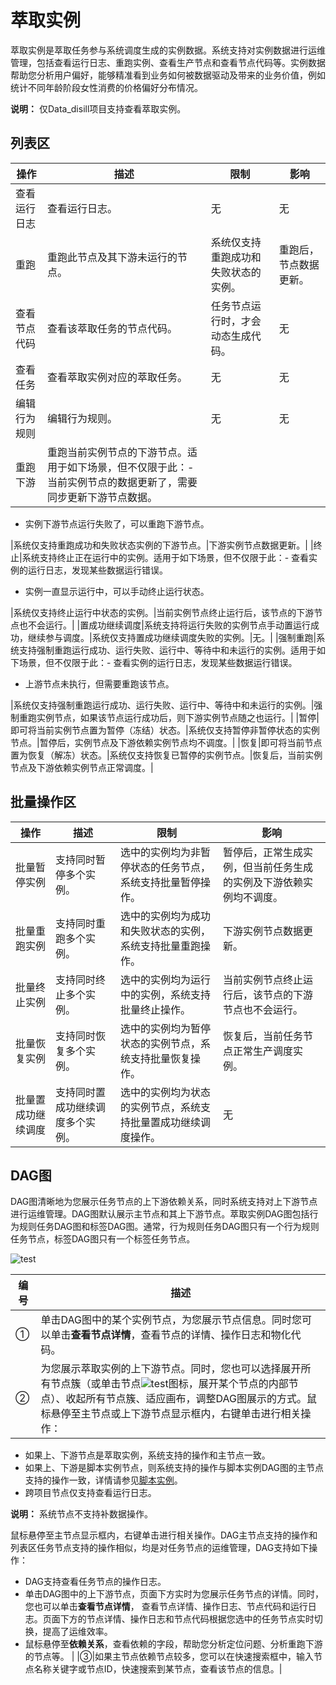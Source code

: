 # 萃取实例

萃取实例是萃取任务参与系统调度生成的实例数据。系统支持对实例数据进行运维管理，包括查看运行日志、重跑实例、查看生产节点和查看节点代码等。实例数据帮助您分析用户偏好，能够精准看到业务如何被数据驱动及带来的业务价值，例如统计不同年龄阶段女性消费的价格偏好分布情况。

**说明：** 仅Data\_disill项目支持查看萃取实例。

## 列表区

|操作|描述|限制|影响|
|--|--|--|--|
|查看运行日志|查看运行日志。|无|无|
|重跑|重跑此节点及其下游未运行的节点。|系统仅支持重跑成功和失败状态的实例。|重跑后，节点数据更新。|
|查看节点代码|查看该萃取任务的节点代码。|任务节点运行时，才会动态生成代码。|无|
|查看任务|查看萃取实例对应的萃取任务。|无|无|
|编辑行为规则|编辑行为规则。|无|无|
|重跑下游|重跑当前实例节点的下游节点。适用于如下场景，但不仅限于此：-   当前实例节点的数据更新了，需要同步更新下游节点数据。
-   实例下游节点运行失败了，可以重跑下游节点。

|系统仅支持重跑成功和失败状态实例的下游节点。|下游实例节点数据更新。|
|终止|系统支持终止正在运行中的实例。适用于如下场景，但不仅限于此：-   查看实例的运行日志，发现某些数据运行错误。
-   实例一直显示运行中，可以手动终止运行状态。

|系统仅支持终止运行中状态的实例。|当前实例节点终止运行后，该节点的下游节点也不会运行。|
|置成功继续调度|系统支持将运行失败的实例节点手动置运行成功，继续参与调度。|系统仅支持置成功继续调度失败的实例。|无。|
|强制重跑|系统支持强制重跑运行成功、运行失败、运行中、等待中和未运行的实例。适用于如下场景，但不仅限于此：-   查看实例的运行日志，发现某些数据运行错误。
-   上游节点未执行，但需要重跑该节点。

|系统仅支持强制重跑运行成功、运行失败、运行中、等待中和未运行的实例。|强制重跑实例节点，如果该节点运行成功后，则下游实例节点随之也运行。|
|暂停|即可将当前实例节点置为暂停（冻结）状态。|系统仅支持暂停非暂停状态的实例节点。|暂停后，实例节点及下游依赖实例节点均不调度。|
|恢复|即可将当前节点置为恢复（解冻）状态。|系统仅支持恢复已暂停的实例节点。|恢复后，当前实例节点及下游依赖实例节点正常调度。|

## 批量操作区

|操作|描述|限制|影响|
|--|--|--|--|
|批量暂停实例|支持同时暂停多个实例。|选中的实例均为非暂停状态的任务节点，系统支持批量暂停操作。|暂停后，正常生成实例，但当前任务生成的实例及下游依赖实例均不调度。|
|批量重跑实例|支持同时重跑多个实例。|选中的实例均为成功和失败状态的实例，系统支持批量重跑操作。|下游实例节点数据更新。|
|批量终止实例|支持同时终止多个实例。|选中的实例均为运行中的实例，系统支持批量终止操作。|当前实例节点终止运行后，该节点的下游节点也不会运行。|
|批量恢复实例|支持同时恢复多个实例。|选中的实例均为暂停状态的实例节点，系统支持批量恢复操作。|恢复后，当前任务节点正常生产调度实例。|
|批量置成功继续调度|支持同时置成功继续调度多个实例。|选中的实例均为状态的实例节点，系统支持批量置成功继续调度操作。|无|

## DAG图

DAG图清晰地为您展示任务节点的上下游依赖关系，同时系统支持对上下游节点进行运维管理。DAG图默认展示主节点和其上下游节点。萃取实例DAG图包括行为规则任务DAG图和标签DAG图。通常，行为规则任务DAG图只有一个行为规则任务节点，标签DAG图只有一个标签任务节点。

![test](https://static-aliyun-doc.oss-accelerate.aliyuncs.com/assets/img/zh-CN/4690007061/p168602.png)

|编号|描述|
|--|--|
|①|单击DAG图中的某个实例节点，为您展示节点信息。同时您可以单击**查看节点详情**，查看节点的详情、操作日志和物化代码。|
|②|为您展示萃取实例的上下游节点。同时，您也可以选择展开所有节点簇（或单击节点![test](https://static-aliyun-doc.oss-accelerate.aliyuncs.com/assets/img/zh-CN/7273240061/p167664.png)图标，展开某个节点的内部节点）、收起所有节点簇、适应画布，调整DAG图展示的方式。鼠标悬停至主节点或上下游节点显示框内，右键单击进行相关操作：

-   如果上、下游节点是萃取实例，系统支持的操作和主节点一致。
-   如果上、下游是脚本实例节点，则系统支持的操作与脚本实例DAG图的主节点支持的操作一致，详情请参见[脚本实例]()。
-   跨项目节点仅支持查看运行日志。

**说明：** 系统节点不支持补数据操作。

鼠标悬停至主节点显示框内，右键单击进行相关操作。DAG主节点支持的操作和列表区任务节点支持的操作相似，均是对任务节点的运维管理，DAG支持如下操作：

-   DAG支持查看任务节点的操作日志。
-   单击DAG图中的上下游节点，页面下方实时为您展示任务节点的详情。同时，您也可以单击**查看节点详情**， 查看节点详情、操作日志、节点代码和运行日志。页面下方的节点详情、操作日志和节点代码根据您选中的任务节点实时切换，提高了运维效率。
-   鼠标悬停至**依赖关系**，查看依赖的字段，帮助您分析定位问题、分析重跑下游的节点等。 |
|③|如果主节点依赖节点较多，您可以在快速搜索框中，输入节点名称关键字或节点ID，快速搜索到某节点，查看该节点的信息。|


